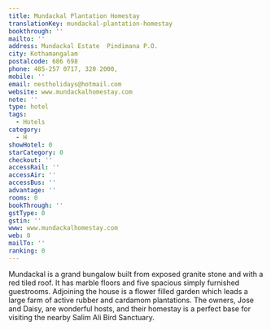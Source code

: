 ```yaml
---
title: Mundackal Plantation Homestay
translationKey: mundackal-plantation-homestay
bookthrough: ''
mailto: ''
address: Mundackal Estate  Pindimana P.O.
city: Kothamangalam
postalcode: 686 698
phone: 485-257 0717, 320 2000,
mobile: ''
email: nestholidays@hotmail.com
website: www.mundackalhomestay.com
note: ''
type: hotel
tags:
  - Hotels
category:
  - H
showHotel: 0
starCategory: 0
checkout: ''
accessRail: ''
accessAir: ''
accessBus: ''
advantage: ''
rooms: 0
bookThrough: ''
gstType: 0
gstin: ''
www: www.mundackalhomestay.com
web: 0
mailTo: ''
ranking: 0
---
```







Mundackal is a grand bungalow built from exposed granite stone and with a red tiled roof. It has marble floors and five spacious simply furnished guestrooms.    Adjoining the house is a flower filled garden which leads a large farm of active rubber and cardamom plantations.     The owners, Jose and Daisy, are wonderful hosts, and their homestay is a perfect base for visiting the nearby Salim Ali Bird Sanctuary.